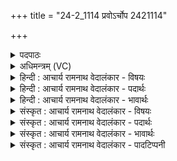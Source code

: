 +++
title = "24-2_1114 प्रवोऽर्चोप 2421114"

+++
<details><summary>पदपाठः</summary>

अ꣡र्च꣢꣯न्ति। अ꣣र्क꣢म्। म꣣रु꣡तः꣢। स्व꣣र्काः꣢। सु꣣। अर्काः꣢। आ। स्तो꣣भति। श्रुतः꣡। यु꣡वा꣢꣯। सः। इ꣡न्द्रः꣢꣯। १११४।
</details>

<details><summary>अधिमन्त्रम् (VC)</summary>

- इन्द्रः
- वामदेवः
- द्विपदा विराट्
- पञ्चमः
</details>

<details><summary>हिन्दी : आचार्य रामनाथ वेदालंकार - विषयः</summary>

द्वितीया ऋचा पूर्वार्चिक में ४४५ क्रमाङ्क पर परमात्मा के विषय में व्याख्यात हो चुकी है। यहाँ गुरु-शिष्य का और राजा-प्रजा का विषय वर्णित है।
</details>

<details><summary>हिन्दी : आचार्य रामनाथ वेदालंकार - पदार्थः</summary>

पदार्थान्वय -  प्रथम—गुरु और शिष्य के पक्ष में। (स्वर्काः) शुभ वेदमन्त्रों का पाठ करनेवा्ले (मरुतः) प्राणायाम के अभ्यासी शिष्य (अर्कम्) पूजनीय आचार्यदेव का (अर्चन्ति) सत्कार करते हैं। (श्रुतः) प्रसिद्ध, (युवा) युवा के तुल्य सक्रिय (सः इन्द्रः) वह आचार्य, उन्हें (आ स्तोभति) विद्या आदि के प्रदान द्वारा सहारा देता है ॥ द्वितीय—राजा और प्रजा के पक्ष में। (स्वर्काः) सूर्यसम अतितेजस्वी (मरुतः) राष्ट्रवासी मनुष्य (अर्कम्) तेजस्वी राजा का (अर्चन्ति) सत्कार करते हैं। (श्रुतः) सबके द्वारा जिसके गुण सुने गये हैं, ऐसा (युवा) युवक (सः इन्द्रः) वह वीर राजा, उनकी (आ स्तोभति) शरण देकर रक्षा करता है ॥२॥ यहाँ श्लेषालङ्कार है ॥२॥
</details>

<details><summary>हिन्दी : आचार्य रामनाथ वेदालंकार - भावार्थः</summary>

भावार्थ -  शिष्यों से सत्कार किया गया आचार्य और प्रजाजनों से सत्कार किया गया राजा पूर्णरूप से उनका हित करता है ॥२॥
</details>

<details><summary>संस्कृत : आचार्य रामनाथ वेदालंकार - विषयः</summary>

द्वितीया ऋक् पूर्वार्चिके ४४५ क्रमाङ्के परमात्मविषय एव व्याख्याता। अत्र गुरुशिष्यविषयो राजप्रजाविषयश्च वर्ण्यते।
</details>

<details><summary>संस्कृत : आचार्य रामनाथ वेदालंकार - पदार्थः</summary>

पदार्थान्वय -  प्रथमः—गुरुशिष्यपरः। (स्वर्काः) सुमन्त्रपाठिनः। [अर्को मन्त्रो भवति यदनेनार्चन्ति। निरु० ५।४।] (मरुतः) प्राणायामाभ्यासिनः शिष्याः (अर्कम्) अर्चनीयम् आचार्यदेवम्। [अर्को देवो भवति यदेनमर्चन्ति निरु० ५।४।] (अर्चन्ति) सत्कुर्वन्ति। (श्रुतः) प्रसिद्धः (युवा) तरुणवत् सक्रियः (सः इन्द्रः) स आचार्यः, तान् (आ स्तोभति) विद्यादिप्रदानेन अवलम्बं प्रयच्छति ॥ द्वितीयः—राजप्रजापरः (स्वर्काः) सूर्यवत् सुतेजस्विनः (मरुतः) राष्ट्रवासिनो मनुष्याः (अर्कम्) तेजस्विनं नृपम् (अर्चन्ति) सत्कुर्वन्ति। (श्रुतः) सर्वैः श्रुतगुणः, (युवा) यौवनसम्पन्नः (सः इन्द्रः) असौ वीरो राजा, तान् (आ स्तोभति) शरणप्रदानेन रक्षति ॥२॥ अत्र श्लेषालङ्कारः ॥२॥
</details>

<details><summary>संस्कृत : आचार्य रामनाथ वेदालंकार - भावार्थः</summary>

भावार्थ -  शिष्यैः सत्कृत आचार्यः प्रजाजनैश्च सत्कृतो राजा सर्वात्मना तेषां हितं सम्पादयति ॥२॥
</details>

<details><summary>संस्कृत : आचार्य रामनाथ वेदालंकार - पादटिप्पनी</summary>

टिप्पनी -   १.साम० ४४५।
</details>